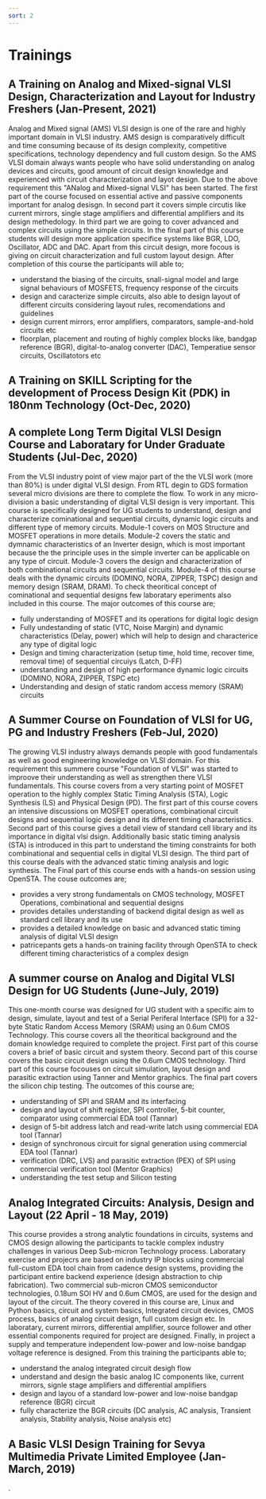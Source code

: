 ```yaml
---
sort: 2
---
```


# Trainings 

## A Training on Analog and Mixed-signal VLSI Design, Characterization and Layout for Industry Freshers (Jan-Present, 2021)

Analog and Mixed signal (AMS) VLSI design is one of the rare and highly important domain in VLSI industry. AMS design is comparatively difficult and time consuming because of its design complexity, competitive specifications, technology dependency and full custom design. So the AMS VLSI domain always wants people who have solid understanding on analog devices and circuits, good amount of circuit design knowledge and experienced with circuit characterization and layot design. Due to the above requirement this "ANalog and Mixed-signal VLSI" has been started. The first part of the course focused on essential active and passive components important for analog desisgn. In second part it covers simple circutis like current mirrors, single stage amplifiers and differential amplifiers and its design methedology. In third part we are going to cover advanced and complex circuits using the simple circuits. In the final part of this course students will design more application specifice systems like BGR, LDO, Oscillator, ADC and DAC. Apart from this circuit design, more focous is giving on circuit characterization and full custom layout design. After completion of this course the participants will able to;

- understand the biasing of the circuits, snall-signal model and large signal behaviours of MOSFETS, frequency response of the circuits
- design and caracterize simple circuits, also able to design layout of different circuits considering layout rules, recomendations and guidelines
- design current mirrors, error amplifiers, comparators, sample-and-hold circuits etc
- floorplan, placement and routing of highly complex blocks like, bandgap reference (BGR), digital-to-analog converter (DAC), Temperatiue sensor circuits, Oscillatotors etc 

## A Training on SKILL Scripting for the development of Process Design Kit (PDK) in 180nm Technology (Oct-Dec, 2020)


## A complete Long Term Digital VLSI Design Course and Laboratary for Under Graduate Students (Jul-Dec, 2020)

From the VLSI industry point of view major part of the the VLSI work (more than 80%) is under digital VLSI design. From RTL degin to GDS formation several micro divisions are there to complete the flow. To work in any micro-division a basic understanding of digital VLSI design is very important. This course is specifically designed for UG students to understand, design and characterize cominational and sequential circuits, dynamic logic circuits and different type of memory circuits. Module-1 covers on MOS Structure and MOSFET operations in more details. Module-2 covers the static and dymnamic characteristics of an Inverter design, which is most important because the the principle uses in the simple inverter can be applicable on any type of circuit. Module-3 covers the design and characterization of both combinational circuits and sequential circuits. Module-4 of this course deals with the dynamic circuits (DOMINO, NORA, ZIPPER, TSPC) design and memory design (SRAM, DRAM). To check theoritical concept of cominational and sequential designs few laboratary eperiments also included in this course. The major outcomes of this course are;

- fully understanding of MOSFET and its operations for digital logic design
- Fully undestanding of static (VTC, Noise Margin) and dynamic characteristics (Delay, power) which will help to design and characterice any type of digital logic
- Design and timing characterization (setup time, hold time, recover time, removal time) of sequential circuiys (Latch, D-FF)
- understanding and design of high performance dynamic logic circuits (DOMINO, NORA, ZIPPER, TSPC etc)
- Understanding and design of static random access memory (SRAM) circuits

## A Summer Course on Foundation of VLSI for UG, PG and Industry Freshers (Feb-Jul, 2020)

The growing VLSI industry always demands people with good fundamentals as well as good engineering knowledge on VLSI domain. For this requirement this summere course "Foundation of VLSI" was started to improove their understanding as well as strengthen there VLSI fundamentals. This course covers from a very starting point of MOSFET operation to the highly complex Static Timing Analysis (STA), Logic Synthesis (LS) and Physical Design (PD). The first part of this course covers an intensive discussions on MOSFET operations, combinational circuit designs and sequential logic design and its different timing characteristics. Second part of this course gives a detail view of standard cell library and its importance in digital vlsi dsign. Additionally basic static timing analysis (STA) is introduced in this part to understand the timing constraints for both combinational and sequential cells in digital VLSI design. The third part of this course deals with the advanced static timing analysis and logic synthesis. The Final part of this course ends with a hands-on session using OpenSTA. The couse outcomes are;

- provides a very strong fundamentals on CMOS technology, MOSFET Operations, combinational and sequential designs
- provides detailes understanding of backend digital design as well as standard cell library and its use
- provides a detailed knowledge on basic and advanced static timing analysis of digital VLSI design
- patricepants gets a hands-on training facility through OpenSTA to check different timing characteristics of a complex design

## A summer course on Analog and Digital VLSI Design for UG Students (June-July, 2019)

This one-month course was designed for UG student with a specific aim to design, simulate, layout and test of a Serial Periferal Interface (SPI) for a 32-byte Static Random Access Memory (SRAM) using an 0.6um CMOS Technology. This course covers all the theoritical background and the domain knowledge required to complete the project. First part of this course covers a brief of basic circuit and system theory. Second part of this course covers the basic circuit design using the 0.6um CMOS technology. Third part of this course focouses on circuit simulation, layout design and parasitic extraction using Tanner and Mentor graphics. The final part covers the silicon chip testing. The outcomes of this course are;

- understanding of SPI and SRAM  and its interfacing
- design and layout of shift register, SPI controller, 5-bit counter, comparator using commercial EDA tool (Tannar) 
- design of 5-bit address latch and read-write latch using commercial EDA tool (Tannar)
- design of synchronous circuit for signal generation using commercial EDA tool (Tannar)
- verification (DRC, LVS) and parasitic extraction (PEX) of SPI using commercial verification tool (Mentor Graphics)
- understanding the test setup and Silicon testing

## Analog Integrated Circuits: Analysis, Design and Layout (22 April - 18 May, 2019)

This course provides a strong analytic foundations in circuits, systems and CMOS design allowing the participants to tackle complex industry challenges in various Deep Sub-micron Technology process. Laboratary exercise and projecrs are based on industry IP blocks using commercial full-custom EDA tool chain from cadence design systems, providing the participant entire backend experience (design abstraction to chip fabrication). Two commercial sub-micron CMOS semiconductor technologies, 0.18um SOI HV and 0.6um CMOS, are used for the design and layout of the circuit. The theory covered in this course are, Linux and Python basics, circuit and system basics, Integrated circuit devices, CMOS process, basics of analog circuit design, full custom design etc. In laboratary, current mirrors, differential amplifier, source follower and other essential components required for project are designed. Finally, in project a supply and temperature independent low-power and low-noise bandgap voltage reference is designed. From this training the participants able to;

- understand the analog integrated circuit desigh flow
- understand and design the basic analog IC components like, current mirrors, signle stage amplifiers and differential amplifiers
- design and layou of a standard low-power and low-noise bandgap reference (BGR) circuit
- fully characterize the BGR circuits (DC analysis, AC analysis, Transient analysis, Stability analysis, Noise analysis etc)

## A Basic VLSI Design Training for Sevya Multimedia Private Limited Employee (Jan-March, 2019)
.
